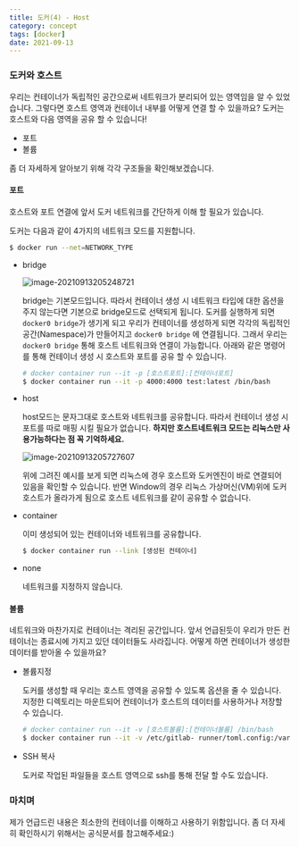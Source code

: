 ```yaml
---
title: 도커(4) - Host
category: concept
tags: [docker]
date: 2021-09-13
---
```


### 도커와 호스트

우리는 컨테이너가 독립적인 공간으로써 네트워크가 분리되어 있는 영역임을 알 수 있었습니다. 그렇다면 호스트 영역과 컨테이너 내부를 어떻게 연결 할 수 있을까요? 도커는 호스트와 다음 영역을 공유 할 수 있습니다!

- 포트
- 볼륨

좀 더 자세하게 알아보기 위해 각각 구조들을 확인해보겠습니다.

#### 포트

호스트와 포트 연결에 앞서 도커 네트워크를 간단하게 이해 할 필요가 있습니다.

도커는 다음과 같이 4가지의 네트워크 모드를 지원합니다.

```bash
$ docker run --net=NETWORK_TYPE
```

- bridge

  ![image-20210913205248721](../../../assets/images/posts/2021-09-13-post-docker-network/image-20210913205248721.png)

  bridge는 기본모드입니다. 따라서 컨테이너 생성 시 네트워크 타입에 대한 옵션을 주지 않는다면 기본으로 bridge모드로 선택되게 됩니다. 도커를 실행하게 되면 `docker0 bridge`가 생기게 되고 우리가 컨테이너를 생성하게 되면 각각의 독립적인 공간(Namespace)가 만들어지고 `docker0 bridge` 에 연결됩니다. 그래서 우리는 `docker0 bridge` 통해 호스트 네트워크와 연결이 가능합니다. 아래와 같은 명령어를 통해 컨테이너 생성 시 호스트와 포트를 공유 할 수 있습니다.

  ```bash
  # docker container run --it -p [호스트포트]:[컨테이너포트]
  $ docker container run --it -p 4000:4000 test:latest /bin/bash
  ```

- host

  host모드는 문자그대로 호스트와 네트워크를 공유합니다. 따라서 컨테이너 생성 시 포트를 따로 매핑 시킬 필요가 없습니다. **하지만 호스트네트워크 모드는 리눅스만 사용가능하다는 점 꼭 기억하세요.**

  ![image-20210913205727607](../../../assets/images/posts/2021-09-13-post-docker-network/image-20210913205727607.png)

  위에 그려진 예시를 보게 되면 리눅스에 경우 호스트와 도커엔진이 바로 연결되어 있음을 확인할 수 있습니다. 반면 Window의 경우 리눅스 가상머신(VM)위에 도커 호스트가 올라가게 됨으로 호스트 네트워크를 같이 공유할 수 없습니다.

- container

  이미 생성되어 있는 컨테이너와 네트워크를 공유합니다.

  ```bash
  $ docker container run --link [생성된 컨테이너]
  ```

- none

  네트워크를 지정하지 않습니다.

#### 볼륨

네트워크와 마찬가지로 컨테이너는 격리된 공간입니다. 앞서 언급된듯이 우리가 만든 컨테이너는 종료시에 가지고 있던 데이터들도 사라집니다. 어떻게 하면 컨테이너가 생성한 데이터를 받아올 수 있을까요?

- 볼륨지정

  도커를 생성할 때 우리는 호스트 영역을 공유할 수 있도록 옵션을 줄 수 있습니다. 지정한 디렉토리는 마운트되어 컨테이너가 호스트의 데이터를 사용하거나 저장할 수 있습니다.

  ```bash
  # docker container run --it -v [호스트볼륨]:[컨테이너볼륨] /bin/bash
  $ docker container run --it -v /etc/gitlab- runner/toml.config:/var/etc/gitlab-runnet /bin/bash
  ```

- SSH 복사

  도커로 작업된 파일들을 호스트 영역으로 ssh를 통해 전달 할 수도 있습니다.

### 마치며

제가 언급드린 내용은 최소한의 컨테이너를 이해하고 사용하기 위함입니다. 좀 더 자세히 확인하시기 위해서는 공식문서를 참고해주세요:)
